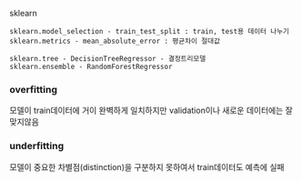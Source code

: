 sklearn

    sklearn.model_selection - train_test_split : train, test용 데이터 나누기
    sklearn.metrics - mean_absolute_error : 평균차이 절대값
    
    sklearn.tree - DecisionTreeRegressor - 결정트리모델
    sklearn.ensemble - RandomForestRegressor
    

### overfitting

모델이 train데이터에 거이 완벽하게 일치하지만 validation이나 새로운 데이터에는 잘 맞지않음

### underfitting

모델이 중요한 차별점(distinction)을 구분하지 못하여서 train데이터도 예측에 실패
